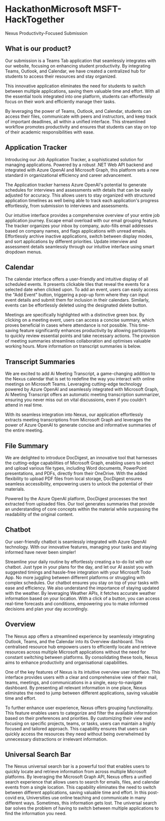 # HackathonMicrosoft  MSFT-HackTogether
Nexus Productivity-Focused Submission

## What is our product?
Our submission is a Teams Tab application that seamlessly integrates with our website, focusing on enhancing student productivity. By integrating Teams, Outlook, and Calendar, we have created a centralized hub for students to access their resources and stay organized.

This innovative application eliminates the need for students to switch between multiple applications, saving them valuable time and effort. With all the essential tools integrated into one platform, students can effortlessly focus on their work and efficiently manage their tasks.

By leveraging the power of Teams, Outlook, and Calendar, students can access their files, communicate with peers and instructors, and keep track of important deadlines, all within a unified interface. This streamlined workflow promotes productivity and ensures that students can stay on top of their academic responsibilities with ease.

## Application Tracker
Introducing our Job Application Tracker, a sophisticated solution for managing applications. Powered by a robust .NET Web API backend and integrated with Azure OpenAI and Microsoft Graph, this platform sets a new standard in organizational efficiency and career advancement.

The Application tracker harness Azure OpenAI's potential to generate schedules for interviews and assessments with details that can be easily adjusted for accuracy. This allows users to stay organized with structured application timelines as well being able to track each application's progress effortlessly, from submission to interviews and assessments.

Our intuitive interface provides a comprehensive overview of your entire job application journey. Escape email overload with our email grouping feature. The tracker organizes your inbox by company, auto-fills email addresses based on company names, and flags applications with unread emails. Effortlessly archive inactive applications, switch between display modes, and sort applications by different priorities. Update interview and assessment details seamlessly through our intuitive interface using smart dropdown menus.

## Calendar 
The calendar interface offers a user-friendly and intuitive display of all scheduled events. It presents clickable tiles that reveal the events for a selected date when clicked upon. To add an event, users can easily access the "Add Event" button, triggering a pop-up form where they can input event details and submit them for inclusion in their calendars. Similarly, events can be effortlessly deleted using the designated delete button.

Meetings are specifically highlighted with a distinctive green box. By clicking on a meeting event, users can access a concise summary, which proves beneficial in cases where attendance is not possible. This time-saving feature significantly enhances productivity by allowing participants to quickly review essential points and take necessary actions. The provision of meeting summaries streamlines collaboration and optimises valuable working hours. More information on transcript summaries is below. 

## Transcript Summaries
We are excited to add Ai Meeting Transcript, a game-changing addition to the Nexus calendar that is set to redefine the way you interact with online meetings on Microsoft Teams. Leveraging cutting-edge technology powered by Azure OpenAI and seamlessly integrated with Microsoft Graph, Ai Meeting Transcript offers an automatic meeting transcription summarizer, ensuring you never miss out on vital discussions, even if you couldn't attend in real time.

 With its seamless integration into Nexus, our application effortlessly extracts meeting transcriptions from Microsoft Graph and leverages the power of Azure OpenAI to generate concise and informative summaries of the entire meeting.

## File Summary
We are delighted to introduce DocDigest, an innovative tool that harnesses the cutting-edge capabilities of Microsoft Graph, enabling users to select and upload various file types, including Word documents, PowerPoint presentations, and PDFs, directly from their OneDrive. With the added flexibility to upload PDF files from local storage, DocDigest ensures seamless accessibility, empowering users to unlock the potential of their materials.

Powered by the Azure OpenAI platform, DocDigest processes the text extracted from uploaded files. Our tool generates summaries that provide an understanding of core concepts within the material while surpassing the readability of the original content.


## Chatbot
Our user-friendly chatbot is seamlessly integrated with Azure OpenAI technology. With our innovative features, managing your tasks and staying informed have never been simpler! 

Streamline your daily routine by effortlessly creating a to-do list with our chatbot. Just type in your plans for the day, and let our AI assist you with suggested timings and hassle-free integration with your Microsoft Todo App. No more juggling between different platforms or struggling with complex schedules. Our chatbot ensures you stay on top of your tasks with ease and efficiency. We also understand the importance of staying updated with the weather. By leveraging Weather APIs, it fetches accurate weather information based on your location. With a click of a button, you can access real-time forecasts and conditions, empowering you to make informed decisions and plan your day accordingly.


## Overview

The Nexus app offers a streamlined experience by seamlessly integrating Outlook, Teams, and the Calendar into its Overview dashboard. This centralised resource hub empowers users to efficiently locate and retrieve resources across multiple Microsoft applications without the need for constant switching between platforms. By consolidating these tools, Nexus aims to enhance productivity and organisational capabilities.

One of the key features of Nexus is its intuitive overview user interface. This interface provides users with a clear and comprehensive view of their mail, teams, meetings, and communications in a single, easy-to-navigate dashboard. By presenting all relevant information in one place, Nexus eliminates the need to jump between different applications, saving valuable time and effort.

To further enhance user experience, Nexus offers grouping functionality. This feature enables users to categorize and filter the available information based on their preferences and priorities. By customizing their view and focusing on specific projects, teams, or tasks, users can maintain a highly focused and tailored approach. This capability ensures that users can quickly access the resources they need without being overwhelmed by unnecessary distractions or irrelevant information.

## Universal Search Bar

The Nexus universal search bar is a powerful tool that enables users to quickly locate and retrieve information from across multiple Microsoft platforms. By leveraging the Microsoft Graph API, Nexus offers a unified search experience that allows users to search for emails, files, and calendar events from a single location. This capability eliminates the need to switch between different applications, saving valuable time and effort. In this post-covid era, Universities use online teaching and communicate in many different ways. Sometimes, this information gets lost. The universal search bar solves the problem of having to switch between multiple applications to find the information you need.



